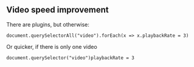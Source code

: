 ## Video speed improvement

There are plugins, but otherwise:

    document.querySelectorAll("video").forEach(x => x.playbackRate = 3)

Or quicker, if there is only one video

    document.querySelector("video")playbackRate = 3
